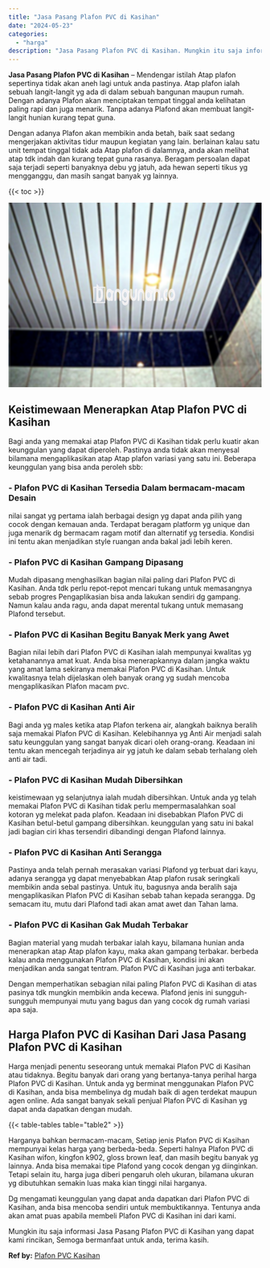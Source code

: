 ```yaml
---
title: "Jasa Pasang Plafon PVC di Kasihan"
date: "2024-05-23"
categories: 
  - "harga"
description: "Jasa Pasang Plafon PVC di Kasihan. Mungkin itu saja informasi Jasa Pasang Plafon PVC di Kasihan yang dapat kami rincikan, Semoga bermanfaat untuk anda, terim..."
---
```


**Jasa Pasang Plafon PVC di Kasihan** – Mendengar istilah Atap plafon sepertinya tidak akan aneh lagi untuk anda pastinya. Atap plafon ialah sebuah langit-langit yg ada di dalam sebuah bangunan maupun rumah. Dengan adanya Plafon akan menciptakan tempat tinggal anda kelihatan paling rapi dan juga menarik. Tanpa adanya Plafond akan membuat langit-langit hunian kurang tepat guna.

Dengan adanya Plafon akan membikin anda betah, baik saat sedang mengerjakan aktivitas tidur maupun kegiatan yang lain. berlainan kalau satu unit tempat tinggal tidak ada Atap plafon di dalamnya, anda akan melihat atap tdk indah dan kurang tepat guna rasanya. Beragam persoalan dapat saja terjadi seperti banyaknya debu yg jatuh, ada hewan seperti tikus yg mengganggu, dan masih sangat banyak yg lainnya.

{{< toc >}}

![Jasa Pasang Plafon PVC di Kasihan](/images/flafond-pvc-murah24.png)

## Keistimewaan Menerapkan Atap Plafon PVC di Kasihan

Bagi anda yang memakai atap Plafon PVC di Kasihan tidak perlu kuatir akan keunggulan yang dapat diperoleh. Pastinya anda tidak akan menyesal bilamana mengaplikasikan atap Atap plafon variasi yang satu ini. Beberapa keunggulan yang bisa anda peroleh sbb:

### \- Plafon PVC di Kasihan Tersedia Dalam bermacam-macam Desain

nilai sangat yg pertama ialah berbagai design yg dapat anda pilih yang cocok dengan kemauan anda. Terdapat beragam platform yg unique dan juga menarik dg bermacam ragam motif dan alternatif yg tersedia. Kondisi ini tentu akan menjadikan style ruangan anda bakal jadi lebih keren.

### \- Plafon PVC di Kasihan Gampang Dipasang

Mudah dipasang menghasilkan bagian nilai paling dari Plafon PVC di Kasihan. Anda tdk perlu repot-repot mencari tukang untuk memasangnya sebab progres Pengaplikasian bisa anda lakukan sendiri dg gampang. Namun kalau anda ragu, anda dapat merental tukang untuk memasang Plafond tersebut.

### \- Plafon PVC di Kasihan Begitu Banyak Merk yang Awet

Bagian nilai lebih dari Plafon PVC di Kasihan ialah mempunyai kwalitas yg ketahanannya amat kuat. Anda bisa menerapkannya dalam jangka waktu yang amat lama sekiranya memakai Plafon PVC di Kasihan. Untuk kwalitasnya telah dijelaskan oleh banyak orang yg sudah mencoba mengaplikasikan Plafon macam pvc.

### \- Plafon PVC di Kasihan Anti Air

Bagi anda yg males ketika atap Plafon terkena air, alangkah baiknya beralih saja memakai Plafon PVC di Kasihan. Kelebihannya yg Anti Air menjadi salah satu keunggulan yang sangat banyak dicari oleh orang-orang. Keadaan ini tentu akan mencegah terjadinya air yg jatuh ke dalam sebab terhalang oleh anti air tadi.

### \- Plafon PVC di Kasihan Mudah Dibersihkan

keistimewaan yg selanjutnya ialah mudah dibersihkan. Untuk anda yg telah memakai Plafon PVC di Kasihan tidak perlu mempermasalahkan soal kotoran yg melekat pada plafon. Keadaan ini disebabkan Plafon PVC di Kasihan betul-betul gampang dibersihkan. keunggulan yang satu ini bakal jadi bagian ciri khas tersendiri dibandingi dengan Plafond lainnya.

### \- Plafon PVC di Kasihan Anti Serangga

Pastinya anda telah pernah merasakan variasi Plafond yg terbuat dari kayu, adanya serangga yg dapat menyebabkan Atap plafon rusak seringkali membikin anda sebal pastinya. Untuk itu, bagusnya anda beralih saja mengaplikasikan Plafon PVC di Kasihan sebab tahan kepada serangga. Dg semacam itu, mutu dari Plafond tadi akan amat awet dan Tahan lama.

### \- Plafon PVC di Kasihan Gak Mudah Terbakar

Bagian material yang mudah terbakar ialah kayu, bilamana hunian anda menerapkan atap Atap plafon kayu, maka akan gampang terbakar. berbeda kalau anda menggunakan Plafon PVC di Kasihan, kondisi ini akan menjadikan anda sangat tentram. Plafon PVC di Kasihan juga anti terbakar.

Dengan memperhatikan sebagian nilai paling Plafon PVC di Kasihan di atas pasinya tdk mungkin membikin anda kecewa. Plafond jenis ini sungguh-sungguh mempunyai mutu yang bagus dan yang cocok dg rumah variasi apa saja.

## Harga Plafon PVC di Kasihan Dari Jasa Pasang Plafon PVC di Kasihan

Harga menjadi penentu seseorang untuk memakai Plafon PVC di Kasihan atau tidaknya. Begitu banyak dari orang yang bertanya-tanya perihal harga Plafon PVC di Kasihan. Untuk anda yg berminat menggunakan Plafon PVC di Kasihan, anda bisa membelinya dg mudah baik di agen terdekat maupun agen online. Ada sangat banyak sekali penjual Plafon PVC di Kasihan yg dapat anda dapatkan dengan mudah.

{{< table-tables table="table2" >}}

Harganya bahkan bermacam-macam, Setiap jenis Plafon PVC di Kasihan mempunyai kelas harga yang berbeda-beda. Seperti halnya Plafon PVC di Kasihan wifon, kingfon k902, gloss brown leaf, dan masih begitu banyak yg lainnya. Anda bisa memakai tipe Plafond yang cocok dengan yg diinginkan. Tetapi selain itu, harga juga diberi pengaruh oleh ukuran, bilamana ukuran yg dibutuhkan semakin luas maka kian tinggi nilai harganya.

Dg mengamati keunggulan yang dapat anda dapatkan dari Plafon PVC di Kasihan, anda bisa mencoba sendiri untuk membuktikannya. Tentunya anda akan amat puas apabila membeli Plafon PVC di Kasihan ini dari kami.

Mungkin itu saja informasi Jasa Pasang Plafon PVC di Kasihan yang dapat kami rincikan, Semoga bermanfaat untuk anda, terima kasih.

**Ref by:** [Plafon PVC Kasihan](https://id.wikipedia.org/wiki/Plafon)
